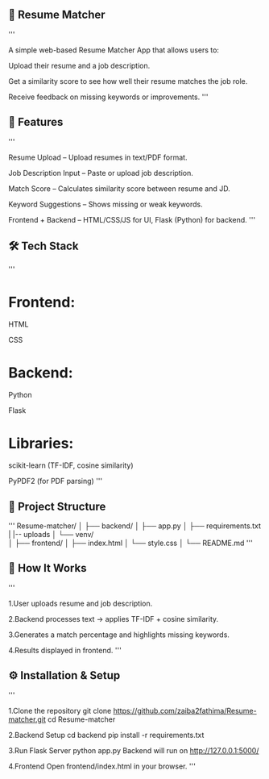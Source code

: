 ## 📄 Resume Matcher
'''

A simple web-based Resume Matcher App that allows users to:

Upload their resume and a job description.

Get a similarity score to see how well their resume matches the job role.

Receive feedback on missing keywords or improvements.
'''

## 📌 Features
'''

Resume Upload – Upload resumes in text/PDF format.

Job Description Input – Paste or upload job description.

Match Score – Calculates similarity score between resume and JD.

Keyword Suggestions – Shows missing or weak keywords.

Frontend + Backend – HTML/CSS/JS for UI, Flask (Python) for backend.
'''
## 🛠️ Tech Stack
'''

# Frontend:

HTML

CSS

# Backend:

Python

Flask

# Libraries:

scikit-learn (TF-IDF, cosine similarity)

PyPDF2 (for PDF parsing)
'''
## 📂 Project Structure
'''
Resume-matcher/
│
├── backend/
│   ├── app.py
│   ├── requirements.txt
|   |-- uploads
│   └── venv/         
│
├── frontend/
│   ├── index.html
│   └── style.css
│
└── README.md
'''

## 🚀 How It Works
'''

1.User uploads resume and job description.

2.Backend processes text → applies TF-IDF + cosine similarity.

3.Generates a match percentage and highlights missing keywords.

4.Results displayed in frontend.
'''
## ⚙️ Installation & Setup
'''

1.Clone the repository
git clone https://github.com/zaiba2fathima/Resume-matcher.git
cd Resume-matcher

2.Backend Setup
cd backend
pip install -r requirements.txt

3.Run Flask Server
python app.py
Backend will run on http://127.0.0.1:5000/

4.Frontend
Open frontend/index.html in your browser.
'''